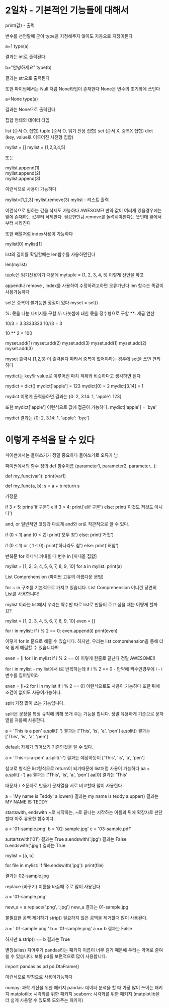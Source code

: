 # 2일차 - 기본적인 기능들에 대해서 

print(값) - 출력

변수를 선언할때 굳이 type을 지정해주지 않아도 자동으로 지정이된다

a=1
type(a)

결과는 int로 출력된다

b="안녕하세요"
type(b)

결과는 str으로 출력된다

또한 파이썬에서는 Null 처럼 None타입이 존재한다
None은 변수의 초기화에 쓰인다

a=None
type(a)

결과는 None으로 출력된다

집합 형태의 데이터 타입

list (순서 O, 집합)
tuple (순서 O, 읽기 전용 집합)
set (순서 X, 중복X 집합)
dict (key, value로 이루어진 사전형 집합)

mylist = []
mylist = [1,2,3,4,5]

또는

mylist.append(1)    \
mylist.append(2)    
mylist.append(3)    

이런식으로 사용이 가능하다


mylist=[1,2,3]
mylist.remove(3)
mylist - 리스트 출력

이런식으로 원하는 값을 삭제도 가능하다 AWESOME!
만약 값이 여러개 있을경우에는 앞에 존재하는 값부터 삭제한다.
필요한만큼 remove를 돌려줘야한다는 뜻인데 앞에서 부터 사라진다

또한 배열처럼 index사용이 가능하다

mylist[0]
mylist[1]

list의 길이를 확일할때는 len함수를 사용하면된다

len(mylist)


tuple은 읽기전용이기 때문에
mytuple = (1, 2, 3, 4, 5)
이렇게 선언을 하고

append나 remove , index를 사용하여 수정하려고하면 오류가난다
len 함수는 똑같이 사용가능하다

set은 중복이 불가능한 장점이 있다
myset = set()


%: 몫을 나눈 나머지를 구함
//: 나눗셈에 대한 몫을 정수형으로 구함
**: 제곱 연산

10/3 = 3.3333333
10//3 = 3

10 ** 2 = 100

myset.add(1)
myset.add(2)
myset.add(3)
myset.add(1)
myset.add(2)
myset.add(3)

myset
출력시 {1,2,3} 이 출력된다 따라서 중복이 없어야하는 경우에 set을 쓰면 편리하다


mydict는 key와 value로 이루어진 마치 객체와 비슷하다고 생각하면 된다


mydict = dict()
mydict['apple'] = 123
mydict[0] = 2
mydict[3.14] = 1

mydict
이렇게 출력을하면 결과는
{0: 2, 3.14: 1, 'apple': 123}

또한
mydict['apple'] 이런식으로 값에 접근이 가능하다.
mydict['apple'] = 'bye'

mydict
결과는
{0: 2, 3.14: 1, 'apple': 'bye'}

# 이렇게 주석을 달 수 있다
파이썬에서는 들여쓰기가 정말 중요하다 들여쓰기로 오류가 남

파이썬에서의 함수 정의
def 함수이름 (parameter1, parameter2, parameter...):

def my_func(var1):
    print(var1)

def my_func(a, b):
    s = a + b
    return s

가정문

if 3 > 5:
    print('if 구문')
elif 3 < 4:
    print('elif 구문')
else:
    print('이것도 저것도 아니다')


and, or 일반적인 코딩과 다르게 and와 or로 직관적으로 알 수 있다.

if (0 < 1) and (0 < 2):
    print('모두 참')
else:
    print('거짓')

if (0 < 1) or ( 1 < 0):
    print('하나라도 참')
else:
    print('허참')

반복문
for 하나씩 꺼내올 때 변수 in [꺼내올 집합]

mylist = [1, 2, 3, 4, 5, 6, 7, 8, 9, 10]
for a in mylist:
    print(a)

List Comprehension (파이썬 고유의 아름다운 문법)

for ~ in 구조를 기본적으로 가지고 있습니다.
List Comprehension 이니깐 당연히 List를 사용합니다!

mylist 이라는 list에서 우리는 짝수만 따로 list로 만들어 주고 싶을 때는 어떻게 할까요?

mylist = [1, 2, 3, 4, 5, 6, 7, 8, 9, 10]
even = []

for i in mylist:
    if i % 2 == 0:
        even.append(i)
print(even)

이렇게 for in 문으로 해줄 수 있습니다. 하지만, 우리는 list comprehension을 통해 더욱 쉽게 해결할 수 있습니다!!!

even = [i for i in mylist if i % 2 == 0]
이렇게 한줄로 끝난다 정말 AWESOME!!

for i in mylist - my list에서 i로 반복하는데
if i % 2 == 0 - 만약에 짝수인경우에
i - i변수를 집어넣어라

even = [i+2 for i in mylist  if i % 2 == 0] 이런식으로도 사용이 가능하다
또한 뒤에 조건이 없이도 사용이가능하다.

split
가장 많이 쓰는 기능입니다.

split은 문장을 특정 규칙에 의해 쪼개 주는 기능을 합니다.
정말 유용하게 기준으로 문자열을 자를때 사용한다.

a = 'This is a pen'
a.split(' ')
결과는 ['This', 'is', 'a', 'pen']
a.split() 
결과는
['This', 'is', 'a', 'pen']

default 자체가 띄어쓰기 기준인것을 알 수 있다.

a = 'This-is-a-pen'
a.split('-')
결과는 예상하듯이
['This', 'is', 'a', 'pen']

참고로 형식은 list형식으로 return이 되기때문에 list처럼 사용이 가능하다
aa = a.split('-')
aa
결과는 ['This', 'is', 'a', 'pen']
aa[0]
결과는 'This'


대문자 / 소문자로 만들기
문자열을 서로 비교할때 많이 사용한다

a = 'My name is Teddy'
a.lower()
결과는 my name is teddy
a.upper()
결과는 MY NAME IS TEDDY

startswith, endswith ~로 시작하는, ~로 끝나는
시작하는 이름과 뒤에 확장자로 판단할때 아주 유용한 함수이다.

a = '01-sample.png'
b = '02-sample.jpg'
c = '03-sample.pdf'

a.startswith('01')
결과는 True
a.endswith('.jpg')
결과는 False
b.endswith('.jpg')
결과는 True

mylist = [a, b]

for file in mylist:
    if file.endswith('jpg'):
        print(file)

결과는 02-sample.jpg

replace (바꾸기)
이름을 바꿀때 주로 많이 사용된다

a = '01-sample.png'

new_a = a.replace('.png', '.jpg')
new_a
결과는 01-sample.jpg

 불필요한 공백 제거하기 strip()
필요하지 않은 공백을 제거할때 많이 사용된다.

a = '    01-sample.png                '
b = '01-sample.png'
a == b
결과는 False

하지만
a.strip() == b
결과는 True

별칭(alias) 지어주기
pandas라는 패키지 이름이 너무 길기 때문에 우리는 약어로 줄여쓸 수 있습니다. 보통 pd를 보편적으로 많이 사용합니다.

import pandas as pd
pd.DtaFrame()

이런식으로 약칭으로 사용이가능하다

numpy: 과학 계산을 위한 패키지
pandas: 데이터 분석을 할 때 가장 많이 쓰이는 패키지
matplotlib: 시각화를 위한 패키지
seaborn: 시각화를 위한 패키지 (matplotlib을 더 쉽게 사용할 수 있도록 도와주는 패키지)
